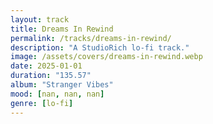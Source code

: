 ```yaml
---
layout: track
title: Dreams In Rewind
permalink: /tracks/dreams-in-rewind/
description: "A StudioRich lo-fi track."
image: /assets/covers/dreams-in-rewind.webp
date: 2025-01-01
duration: "135.57"
album: "Stranger Vibes"
mood: [nan, nan, nan]
genre: [lo-fi]
---
```

